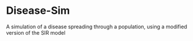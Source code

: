 # Disease-Sim
A simulation of a disease spreading through a population, using a modified version of the SIR model
